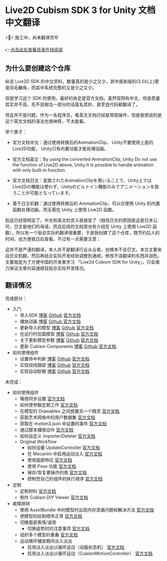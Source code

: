 # Live2D Cubism SDK 3 for Unity 文档中文翻译
⚡🚧⚡ 施工中，尚未翻译完毕

👉[点击此处查看目录在线阅读](https://blog.gtf35.top/tag/Live2D-Unity-%E6%96%87%E6%A1%A3%E7%BF%BB%E8%AF%91/)

## 为什么要创建这个仓库

纵览 Live2D SDK 的中文资料，数量真的是少之又少，其中是新版的(3.0以上)更是凤毛麟角，而其中系统完整的又是少之又少。

但是学习这个 SDK 的使用，最好的肯定是官方文档，虽然官网有中文，但是质量其实并不高，先不说相当一部分的话莫名其妙，甚至连代码都翻译了。

但这并不是问题，作为一名程序员，看英文文档已经是常规操作，但是我想说的是这个英文文档的语法也很神奇，不太能看。

举个栗子：

- 官方文档中文：通过使用转换后的AnimationClip， Unity不要使用上面的Live2D功能， Unity只有内置功能才能处理动画。

- 官方文档英文：By using the converted AnimationClip, Unity Do not use the function of Live2D above, Unity It is possible to handle animation with only built-in function.

- 官方文档日文：変換されたAnimationClipを用いることで、Unity上ではLive2Dの機能は使わず、Unityのビルトイン機能のみでアニメーションを扱うことが可能となっています。

- 基于日文机翻：通过使用转换后的 AnimationClip，可以仅使用 Unity 的内置函数处理动画，而无需在 Unity 上使用 Live2D 函数。

到这已经很明显了，中文和英文的含义直接变了（相信日文的原因是这是日本公司，日文是他们的母语，而且后续的文档里也有介绍在 Unity 上使用 Live2D 函数），所以有一个贴合实际的翻译很重要，于是我创建了这个仓库，既节约后人的时间，也方便我日后查看。不过有一点需要注意：

这并不是严谨的翻译，本人并不是翻译行业从业者，也根本不会日文。本文主要来自日文机翻，然后再结合实际开发经验调整到通顺，修改不该翻译的东西并润色。主要就是为了方便中国的开发者学习 「Live2d Cubism SDK for Unity」，只会竭力保证文章内容通顺且贴合实际开发情况。

## 翻译情况

完成部分：

- 入门
  - 导入SDK    [博客](https://blog.gtf35.top/cubism-sdk-tutorials-getting-started-sdk-import/) [Github](https://github.com/gtf35/live2d_unity_sdk_chinese_document/blob/main/%E5%85%A5%E9%97%A8/%E5%AF%BC%E5%85%A5SDK.md) [官方文档](https://docs.live2d.com/cubism-sdk-tutorials/getting-started/)
  - 播放动画    [博客](https://blog.gtf35.top/cubism-sdk-tutorials-getting-started-animation/) [Github ](https://github.com/gtf35/live2d_unity_sdk_chinese_document/blob/main/%E5%85%A5%E9%97%A8/%E6%92%AD%E6%94%BE%E5%8A%A8%E7%94%BB.md) [官方文档](https://docs.live2d.com/cubism-sdk-tutorials/animation/)
  - 更新导入的模型    [博客](https://blog.gtf35.top/cubism-sdk-tutorials-getting-started-reimportmodel/) [Github](https://github.com/gtf35/live2d_unity_sdk_chinese_document/blob/main/%E5%85%A5%E9%97%A8/%E6%9B%B4%E6%96%B0%E5%AF%BC%E5%85%A5%E7%9A%84%E6%A8%A1%E5%9E%8B.md) [官方文档](https://docs.live2d.com/cubism-sdk-tutorials/reimportmodel/)
  - 在运行时加载模型    [博客](https://blog.gtf35.top/cubism-sdk-tutorials-getting-started-initializemodel/) [Github](https://github.com/gtf35/live2d_unity_sdk_chinese_document/blob/main/%E5%85%A5%E9%97%A8/%E5%9C%A8%E8%BF%90%E8%A1%8C%E6%97%B6%E5%8A%A0%E8%BD%BD%E6%A8%A1%E5%9E%8B.md) [官方文档](https://docs.live2d.com/cubism-sdk-tutorials/initializemodel/)
  - 关于更新模型参数   [博客](https://blog.gtf35.top/cubism-sdk-tutorials-getting-started-about-parameterupdating-of-model/) [Github](https://github.com/gtf35/live2d_unity_sdk_chinese_document/blob/main/%E5%85%A5%E9%97%A8/%E5%85%B3%E4%BA%8E%E6%9B%B4%E6%96%B0%E6%A8%A1%E5%9E%8B%E5%8F%82%E6%95%B0.md) [官方文档](https://docs.live2d.com/cubism-sdk-tutorials/about-parameterupdating-of-model/)
  - 更新 Cubism Components  [博客](https://blog.gtf35.top/cubism-sdk-tutorials-getting-started-update-components/) [Github](https://github.com/gtf35/live2d_unity_sdk_chinese_document/blob/main/%E5%85%A5%E9%97%A8/%E6%9B%B4%E6%96%B0%20Cubism%20Components.md) [官方文档](https://docs.live2d.com/cubism-sdk-tutorials/update-components/)
- 如何使用组件
  - 设置命中判断    [博客](https://blog.gtf35.top/cubism-sdk-tutorials-how-to-use-hittest/) [Github](https://github.com/gtf35/live2d_unity_sdk_chinese_document/blob/main/%E5%A6%82%E4%BD%95%E4%BD%BF%E7%94%A8%E7%BB%84%E4%BB%B6/%E5%91%BD%E4%B8%AD%E5%88%A4%E6%96%AD.md) [官方文档](https://docs.live2d.com/cubism-sdk-tutorials/hittest/)
  - 实现视线跟踪    [博客](https://blog.gtf35.top/cubism-sdk-tutorials-lookat/) [Github](https://github.com/gtf35/live2d_unity_sdk_chinese_document/blob/main/%E5%A6%82%E4%BD%95%E4%BD%BF%E7%94%A8%E7%BB%84%E4%BB%B6/%E5%AE%9E%E7%8E%B0%E8%A7%86%E7%BA%BF%E8%BF%BD%E8%B8%AA.md) [官方文档](https://docs.live2d.com/cubism-sdk-tutorials/lookat/)
  - 实现自动眨眼    [博客](https://blog.gtf35.top/cubism-sdk-tutorials-eyeblink/) [Github](https://github.com/gtf35/live2d_unity_sdk_chinese_document/blob/main/%E5%A6%82%E4%BD%95%E4%BD%BF%E7%94%A8%E7%BB%84%E4%BB%B6/%E5%AE%9E%E7%8E%B0%E8%87%AA%E5%8A%A8%E7%9C%A8%E7%9C%BC.md) [官方文档](https://docs.live2d.com/cubism-sdk-tutorials/eyeblink/)

未完成：

- 如何使用组件
  - 嘴唇同步设置    [官方文档](https://docs.live2d.com/cubism-sdk-tutorials/lipsync/)
  - 如何使参数定期工作    [官方文档](https://docs.live2d.com/cubism-sdk-tutorials/harmonicmotion/)
  - 在模型的 Drawables 之间放置另一个精灵    [官方文档](https://docs.live2d.com/cubism-sdk-tutorials/betweendrawables/)
  - 获取艺术网格中的用户数据集    [官方文档](https://docs.live2d.com/cubism-sdk-tutorials/userdata-drawable/)
  - 获取在 motion3.json 中设置的事件    [官方文档](https://docs.live2d.com/cubism-sdk-tutorials/motion-event/)
  - 通过脚本播放动作    [官方文档](https://docs.live2d.com/cubism-sdk-tutorials/motion-unity-ow/)
  - 如何自定义 Importer/Deleter    [官方文档](https://docs.live2d.com/cubism-sdk-tutorials/customize-importer/)
  - Original Workflow
    - 如何设置 UpdateController    [官方文档](https://docs.live2d.com/cubism-sdk-tutorials/updatecontroller/)
    - 在 Mecanim 中启用运动淡入    [官方文档](https://docs.live2d.com/cubism-sdk-tutorials/motionfade/)
    - 使用面部特征    [官方文档](https://docs.live2d.com/cubism-sdk-tutorials/expression/)
    - 使用 Pose 功能    [官方文档](https://docs.live2d.com/cubism-sdk-tutorials/pose-unity/)
    - 保存/恢复要操作的值    [官方文档](https://docs.live2d.com/cubism-sdk-tutorials/parameterstore/)
    - 控制您自己的组件的执行顺序    [官方文档](https://docs.live2d.com/cubism-sdk-tutorials/using-update-controller/)
- 定制
  - 定制材料    [官方文档](https://docs.live2d.com/cubism-sdk-tutorials/unity-material-customization/)
  - 制作 Cubism DIY Viewer    [官方文档](https://docs.live2d.com/cubism-sdk-tutorials/use-cubismdiyviewer/)
- 故障排除
  - 使用 AssetBundle 中的模型时出现内存泄漏问题和解决方法    [官方文档](https://docs.live2d.com/cubism-sdk-tutorials/issue-of-assetbundle/)
  - 使模型的绘制顺序正常    [官方文档](https://docs.live2d.com/cubism-sdk-tutorials/sortrendering/)
  - 切换面部表情/姿势
    - 切换姿势时的注意事项    [官方文档](https://docs.live2d.com/cubism-sdk-tutorials/attention-changepose/)
  - 组织多个模型的重叠    [官方文档](https://docs.live2d.com/cubism-sdk-tutorials/orderinlayer/)
  - 运动循环播放期间淡入淡出
    - 启用淡入淡出以循环运动（动画状态机）    [官方文档](https://docs.live2d.com/cubism-sdk-tutorials/loop-playback-with-fade-animator/)
    - 启用淡入淡出以循环运动（CubismMotionController）    [官方文档](https://docs.live2d.com/cubism-sdk-tutorials/loop-playback-with-fade-cubism/)
